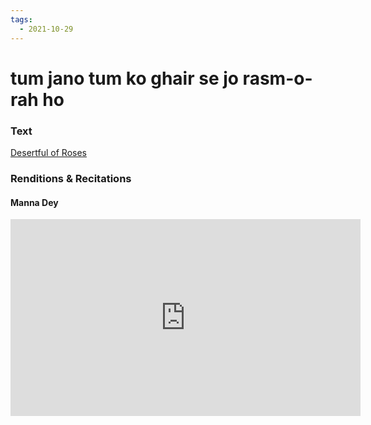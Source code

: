 ```yaml
---
tags:
  - 2021-10-29
---
```

# tum jano tum ko ghair se jo rasm-o-rah ho

### Text
[Desertful of Roses](http://www.columbia.edu/itc/mealac/pritchett/00ghalib/124/index_124.html)

### Renditions & Recitations

#### Manna Dey

<iframe width="560" height="315" src="https://www.youtube.com/embed/Jh1iW64svlM" title="YouTube video player" frameborder="0" allow="accelerometer; autoplay; clipboard-write; encrypted-media; gyroscope; picture-in-picture" allowfullscreen></iframe>

